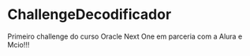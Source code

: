 # ChallengeDecodificador
Primeiro challenge do curso Oracle Next One em parceria com a Alura e Mcio!!!
